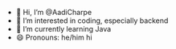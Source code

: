- 👋 Hi, I’m @AadiCharpe
- 👀 I’m interested in coding, especially backend
- 🌱 I’m currently learning Java
- 😄 Pronouns: he/him
hi
<!---
AadiCharpe/AadiCharpe is a ✨ special ✨ repository because its `README.md` (this file) appears on your GitHub profile.
You can click the Preview link to take a look at your changes.
--->
